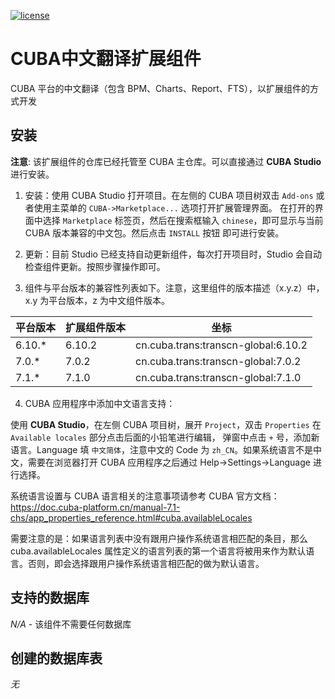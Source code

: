[![license](https://img.shields.io/badge/license-Apache%20License%202.0-blue.svg?style=flat)](http://www.apache.org/licenses/LICENSE-2.0)

# CUBA中文翻译扩展组件

CUBA 平台的中文翻译（包含 BPM、Charts、Report、FTS），以扩展组件的方式开发

## 安装

**注意**: 该扩展组件的仓库已经托管至 CUBA 主仓库。可以直接通过 **CUBA Studio** 进行安装。

1. 安装：使用 CUBA Studio 打开项目。在左侧的 CUBA 项目树双击 `Add-ons` 或者使用主菜单的 `CUBA->Marketplace...` 选项打开扩展管理界面。
在打开的界面中选择 `Marketplace` 标签页，然后在搜索框输入 `chinese`，即可显示与当前 CUBA 版本兼容的中文包。然后点击 `INSTALL` 按钮
即可进行安装。

2. 更新：目前 Studio 已经支持自动更新组件，每次打开项目时，Studio 会自动检查组件更新。按照步骤操作即可。

3. 组件与平台版本的兼容性列表如下。注意，这里组件的版本描述（x.y.z）中，x.y 为平台版本，z 为中文组件版本。

|  平台版本  |  扩展组件版本  | 坐标
| ---------------- | -------------- | ------------
| 6.10.*           | 6.10.2         | cn.cuba.trans:transcn-global:6.10.2
| 7.0.*            | 7.0.2          | cn.cuba.trans:transcn-global:7.0.2
| 7.1.*            | 7.1.0          | cn.cuba.trans:transcn-global:7.1.0

4. CUBA 应用程序中添加中文语言支持：

使用 **CUBA Studio**，在左侧 CUBA 项目树，展开 `Project`，双击 `Properties` 在 `Available locales` 部分点击后面的小铅笔进行编辑，
弹窗中点击 `+` 号，添加新语言。Language 填 `中文简体`，注意中文的 Code 为 `zh_CN`。如果系统语言不是中文，需要在浏览器打开 CUBA 应用程序之后通过 Help->Settings->Language 进行选择。

系统语言设置与 CUBA 语言相关的注意事项请参考 CUBA 官方文档： https://doc.cuba-platform.cn/manual-7.1-chs/app_properties_reference.html#cuba.availableLocales 

需要注意的是：如果语言列表中没有跟用户操作系统语言相匹配的条目，那么 cuba.availableLocales 属性定义的语言列表的第一个语言将被用来作为默认语言。否则，即会选择跟用户操作系统语言相匹配的做为默认语言。

## 支持的数据库

_N/A_ - 该组件不需要任何数据库

## 创建的数据库表

_无_
